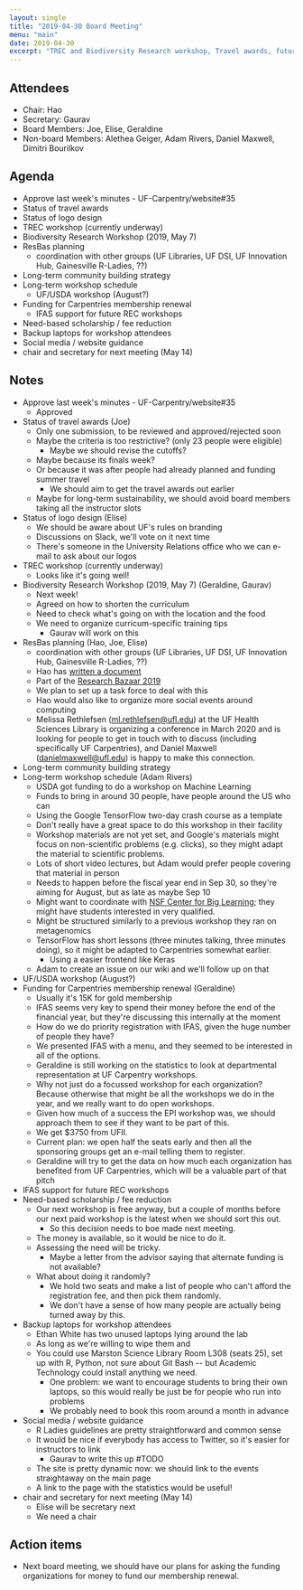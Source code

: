 ```yaml
---
layout: single
title: "2019-04-30 Board Meeting"
menu: "main"
date: 2019-04-30
excerpt: "TREC and Biodiversity Research workshop, Travel awards, future planning, ResBaz"
---
```


## Attendees
* Chair: Hao
* Secretary: Gaurav
* Board Members: Joe, Elise, Geraldine
* Non-board Members: Alethea Geiger, Adam Rivers, Daniel Maxwell, Dimitri Bourilkov

## Agenda
- Approve last week's minutes - UF-Carpentry/website#35
- Status of travel awards
- Status of logo design
- TREC workshop (currently underway)
- Biodiversity Research Workshop (2019, May 7)
- ResBas planning
    - coordination with other groups (UF Libraries, UF DSI, UF Innovation Hub, Gainesville R-Ladies, ??)
- Long-term community building strategy
- Long-term workshop schedule
    - UF/USDA workshop (August?)
- Funding for Carpentries membership renewal
    - IFAS support for future REC workshops
- Need-based scholarship / fee reduction
- Backup laptops for workshop attendees
- Social media / website guidance
- chair and secretary for next meeting (May 14)

## Notes
- Approve last week's minutes - UF-Carpentry/website#35
    - Approved
- Status of travel awards (Joe)
    - Only one submission, to be reviewed and approved/rejected soon
    - Maybe the criteria is too restrictive? (only 23 people were eligible)
        - Maybe we should revise the cutoffs?
    - Maybe because its finals week?
    - Or because it was after people had already planned and funding summer travel
        - We should aim to get the travel awards out earlier
    - Maybe for long-term sustainability, we should avoid board members taking all the instructor slots
- Status of logo design (Elise)
    - We should be aware about UF's rules on branding
    - Discussions on Slack, we'll vote on it next time
    - There's someone in the University Relations office who we can e-mail to ask about our logos
- TREC workshop (currently underway)
    - Looks like it's going well!
- Biodiversity Research Workshop (2019, May 7) (Geraldine, Gaurav)
    - Next week!
    - Agreed on how to shorten the curriculum
    - Need to check what's going on with the location and the food
    - We need to organize curricum-specific training tips
        - Gaurav will work on this
- ResBas planning (Hao, Joe, Elise)
    - coordination with other groups (UF Libraries, UF DSI, UF Innovation Hub, Gainesville R-Ladies, ??)
    - Hao has [written a document](https://hackmd.io/LSW0ANWeRgKu-PNuEFWQ_w)
    - Part of the [Research Bazaar 2019](https://resbaz.github.io/resbaz2019/)
    - We plan to set up a task force to deal with this
    - Hao would also like to organize more social events around computing
    - Melissa Rethlefsen (ml.rethlefsen@ufl.edu) at the UF Health Sciences Library is organizing a conference in March 2020 and is looking for people to get in touch with to discuss (including specifically UF Carpentries), and Daniel Maxwell (danielmaxwell@ufl.edu) is happy to make this connection.
- Long-term community building strategy
- Long-term workshop schedule (Adam Rivers)
    - USDA got funding to do a workshop on Machine Learning
    - Funds to bring in around 30 people, have people around the US who can 
    - Using the Google TensorFlow two-day crash course as a template
    - Don't really have a great space to do this workshop in their facility
    - Workshop materials are not yet set, and Google's materials might focus on non-scientific problems (e.g. clicks), so they might adapt the material to scientific problems.
    - Lots of short video lectures, but Adam would prefer people covering that material in person
    - Needs to happen before the fiscal year end in Sep 30, so they're aiming for August, but as late as maybe Sep 10
    - Might want to coordinate with [NSF Center for Big Learning](http://nsfcbl.org/); they might have students interested in very qualified.
    - Might be structured similarly to a previous workshop they ran on metagenomics
    - TensorFlow has short lessons (three minutes talking, three minutes doing), so it might be adapted to Carpentries somewhat earlier.
        - Using a easier frontend like Keras 
    - Adam to create an issue on our wiki and we'll follow up on that
- UF/USDA workshop (August?)
- Funding for Carpentries membership renewal (Geraldine)
    - Usually it's 15K for gold membership
    - IFAS seems very key to spend their money before the end of the financial year, but they're discussing this internally at the moment
    - How do we do priority registration with IFAS, given the huge number of people they have?
    - We presented IFAS with a menu, and they seemed to be interested in all of the options.
    - Geraldine is still working on the statistics to look at departmental representation at UF Carpentry workshops.
    - Why not just do a focussed workshop for each organization? Because otherwise that might be all the workshops we do in the year, and we really want to do open workshops.
    - Given how much of a success the EPI workshop was, we should approach them to see if they want to be part of this.
    - We get $3750 from UFII.
    - Current plan: we open half the seats early and then all the sponsoring groups get an e-mail telling them to register.
    - Geraldine will try to get the data on how much each organization has benefited from UF Carpentries, which will be a valuable part of that pitch
- IFAS support for future REC workshops
- Need-based scholarship / fee reduction
    - Our next workshop is free anyway, but a couple of months before our next paid workshop is the latest when we should sort this out.
        - So this decision needs to boe made next meeting.
    - The money is available, so it would be nice to do it.
    - Assessing the need will be tricky.
        - Maybe a letter from the advisor saying that alternate funding is not available?
    - What about doing it randomly?
        - We hold two seats and make a list of people who can't afford the registration fee, and then pick them randomly.
        - We don't have a sense of how many people are actually being turned away by this.
- Backup laptops for workshop attendees
    - Ethan White has two unused laptops lying around the lab
    - As long as we're willing to wipe them and 
    - You could use Marston Science Library Room L308 (seats 25), set up with R, Python, not sure about Git Bash -- but Academic Technology could install anything we need.
        - One problem: we want to encourage students to bring their own laptops, so this would really be just be for people who run into problems
        - We probably need to book this room around a month in advance
- Social media / website guidance
    - R Ladies guidelines are pretty straightforward and common sense
    - It would be nice if everybody has access to Twitter, so it's easier for instructors to link
        - Gaurav to write this up #TODO
    - The site is pretty dynamic now: we should link to the events straightaway on the main page
    - A link to the page with the statistics would be useful!
- chair and secretary for next meeting (May 14)
    - Elise will be secretary next
    - We need a chair

## Action items
- Next board meeting, we should have our plans for asking the funding organizations for money to fund our membership renewal.